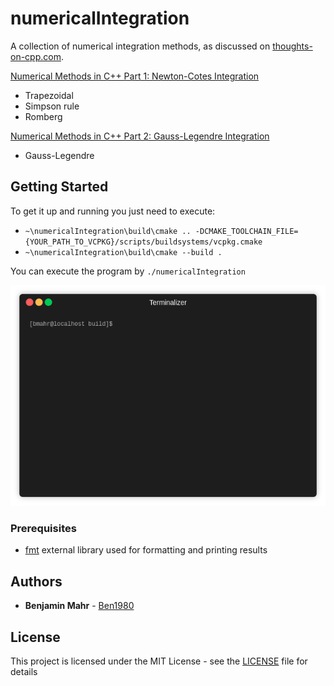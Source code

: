 # numericalIntegration

A collection of numerical integration methods, as discussed on [thoughts-on-cpp.com](https://thoughts-on-cpp.com).

[Numerical Methods in C++ Part 1: Newton-Cotes Integration](https://thoughts-on-cpp.com/2019/04/17/numerical-methods-in-c-part-1-newton-cotes-integration)
- Trapezoidal
- Simpson rule
- Romberg

[Numerical Methods in C++ Part 2: Gauss-Legendre Integration](https://thoughts-on-cpp.com/2019/04/25/numerical-methods-in-c-part-2-gauss-legendre-integration)
- Gauss-Legendre

## Getting Started

To get it up and running you just need to execute:
- `~\numericalIntegration\build\cmake .. -DCMAKE_TOOLCHAIN_FILE={YOUR_PATH_TO_VCPKG}/scripts/buildsystems/vcpkg.cmake`
- `~\numericalIntegration\build\cmake --build .`

You can execute the program by `./numericalIntegration`

![Screen capture of programm execution](numericalIntegration.gif)

### Prerequisites

- [fmt](http://fmtlib.net/latest/index.html) external library used for formatting and printing results

## Authors

* **Benjamin Mahr** - [Ben1980](https://github.com/Ben1980)

## License

This project is licensed under the MIT License - see the [LICENSE](LICENSE) file for details
